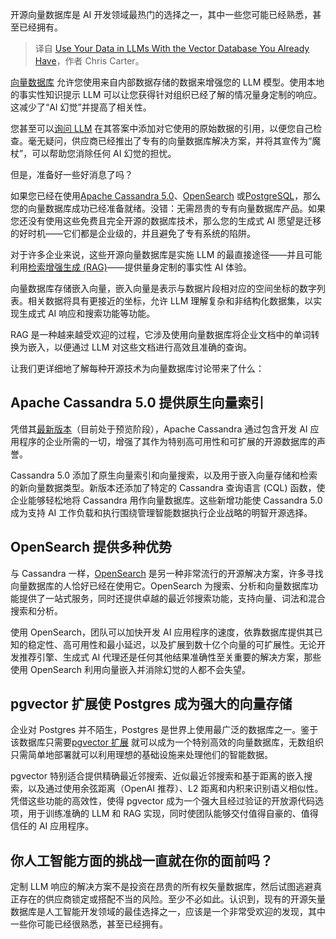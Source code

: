 
<!--
title: 在您现有的向量数据库中使用LLM中您自己的数据
cover: https://cdn.thenewstack.io/media/2024/07/176c7349-server1.jpg
-->

开源向量数据库是 AI 开发领域最热门的选择之一，其中一些您可能已经熟悉，甚至已经拥有。

> 译自 [Use Your Data in LLMs With the Vector Database You Already Have](https://thenewstack.io/use-your-data-in-llms-with-the-vector-database-you-already-have/)，作者 Chris Carter。

[向量数据库](https://thenewstack.io/vector-databases-where-geometry-meets-machine-learning/) 允许您使用来自内部数据存储的数据来增强您的 LLM 模型。使用本地的事实性知识提示 LLM 可以让您获得针对组织已经了解的情况量身定制的响应。这减少了“AI 幻觉”并提高了相关性。

您甚至可以[询问 LLM](https://roadmap.sh/guides/introduction-to-llms) 在其答案中添加对它使用的原始数据的引用，以便您自己检查。毫无疑问，供应商已经推出了专有的向量数据库解决方案，并将其宣传为“魔杖”，可以帮助您消除任何 AI 幻觉的担忧。

但是，准备好一些好消息了吗？

如果您已经在使用[Apache Cassandra 5.0](https://cassandra.apache.org/_/Apache-Cassandra-5.0-Moving-Toward-an-AI-Driven-Future.html)、[OpenSearch](https://opensearch.org/) 或[PostgreSQL](https://www.postgresql.org/)，那么您的向量数据库成功已经准备就绪。没错：无需昂贵的专有向量数据库产品。如果您还没有使用这些免费且完全开源的数据库技术，那么您的生成式 AI 愿望是迁移的好时机——它们都是企业级的，并且避免了专有系统的陷阱。

对于许多企业来说，这些开源向量数据库是实施 LLM 的最直接途径——并且可能利用[检索增强生成 (RAG)](https://thenewstack.io/retrieval-augmented-generation-for-llms/)——提供量身定制的事实性 AI 体验。

向量数据库存储嵌入向量，嵌入向量是表示与数据片段相对应的空间坐标的数字列表。相关数据将具有更接近的坐标，允许 LLM 理解复杂和非结构化数据集，以实现生成式 AI 响应和搜索功能等功能。

RAG 是一种越来越受欢迎的过程，它涉及使用向量数据库将企业文档中的单词转换为嵌入，以便通过 LLM 对这些文档进行高效且准确的查询。

让我们更详细地了解每种开源技术为向量数据库讨论带来了什么：

## Apache Cassandra 5.0 提供原生向量索引

凭借其[最新版本](https://thenewstack.io/why-apache-cassandra-5-0-is-a-game-changer-for-developers/)（目前处于预览阶段），Apache Cassandra 通过包含开发 AI 应用程序的企业所需的一切，增强了其作为特别高可用性和可扩展的开源数据库的声誉。

Cassandra 5.0 添加了原生向量索引和向量搜索，以及用于嵌入向量存储和检索的新向量数据类型。新版本还添加了特定的 Cassandra 查询语言 (CQL) 函数，使企业能够轻松地将 Cassandra 用作向量数据库。这些新增功能使 Cassandra 5.0 成为支持 AI 工作负载和执行围绕管理智能数据执行企业战略的明智开源选择。

## OpenSearch 提供多种优势

与 Cassandra 一样，[OpenSearch](https://thenewstack.io/how-opensearch-visualizes-jaegars-distributed-tracing/) 是另一种非常流行的开源解决方案，许多寻找向量数据库的人恰好已经在使用它。OpenSearch 为搜索、分析和向量数据库功能提供了一站式服务，同时还提供卓越的最近邻搜索功能，支持向量、词法和混合搜索和分析。

使用 OpenSearch，团队可以加快开发 AI 应用程序的速度，依靠数据库提供其已知的稳定性、高可用性和最小延迟，以及扩展到数十亿个向量的可扩展性。无论开发推荐引擎、生成式 AI 代理还是任何其他结果准确性至关重要的解决方案，那些使用 OpenSearch 利用向量嵌入并消除幻觉的人都不会失望。

## pgvector 扩展使 Postgres 成为强大的向量存储

企业对 Postgres 并不陌生，Postgres 是世界上使用最广泛的数据库之一。鉴于该数据库只需要[pgvector 扩展](https://github.com/pgvector/pgvector) 就可以成为一个特别高效的向量数据库，无数组织只需简单地部署就可以利用理想的基础设施来处理他们的智能数据。

pgvector 特别适合提供精确最近邻搜索、近似最近邻搜索和基于距离的嵌入搜索，以及通过使用余弦距离（OpenAI 推荐）、L2 距离和内积来识别语义相似性。凭借这些功能的高效性，使得 pgvector 成为一个强大且经过验证的开放源代码选项，用于训练准确的 LLM 和 RAG 实现，同时使团队能够交付值得自豪的、值得信任的 AI 应用程序。

## 你人工智能方面的挑战一直就在你的面前吗？

定制 LLM 响应的解决方案不是投资在昂贵的所有权矢量数据库，然后试图逃避真正存在的供应商锁定或搭配不当的风险。至少不必如此。认识到，现有的开源矢量数据库是人工智能开发领域的最佳选择之一，应该是一个非常受欢迎的发现，其中一些你可能已经很熟悉，甚至已经拥有。